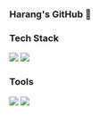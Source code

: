 ### Harang's GitHub 👋

### Tech Stack
<a><img src ="https://img.shields.io/badge/Java-000000?&style=plastic&logo=Java&logoColor=FFFFFF"/></a>
<a><img src ="https://img.shields.io/badge/Android-3DDC84?&style=plastic&logo=Android&logoColor=FFFFFF"/></a>

### Tools
<a><img src ="https://img.shields.io/badge/GitHub-181717?&style=plastic&logo=GitHub&logoColor=FFFFFF"/></a>
<a><img src ="https://img.shields.io/badge/AndroidStudio-3DDC84?&style=plastic&logo=AndroidStudio&logoColor=FFFFFF"/></a>

<!--
**CodingHarang/CodingHarang** is a ✨ _special_ ✨ repository because its `README.md` (this file) appears on your GitHub profile.

Here are some ideas to get you started:

- 🔭 I’m currently working on ...
- 🌱 I’m currently learning ...
- 👯 I’m looking to collaborate on ...
- 🤔 I’m looking for help with ...
- 💬 Ask me about ...
- 📫 How to reach me: ...
- 😄 Pronouns: ...
- ⚡ Fun fact: ...
-->
